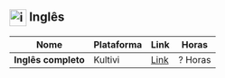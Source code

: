 <h2>
  <img src="https://github.com/MarcusTechs/Free-way/assets/138902771/53129a02-3a93-4ff6-947f-fe13c31dac10" alt="ingles" width="30px" style="vertical-align: middle;"> Inglês
</h2>

| **Nome** | **Plataforma** | **Link** | **Horas** |
| --- | --- | --- | --- |
| **Inglês completo** | Kultivi | [Link](https://kultivi.com/cursos/idiomas/ingles) | ? Horas |
